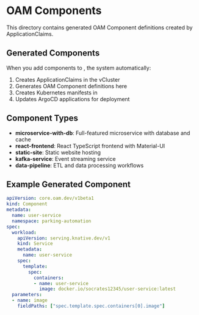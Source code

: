 # OAM Components

This directory contains generated OAM Component definitions created by ApplicationClaims.

## Generated Components

When you add components to , the system automatically:

1. Creates ApplicationClaims in the vCluster
2. Generates OAM Component definitions here
3. Creates Kubernetes manifests in 
4. Updates ArgoCD applications for deployment

## Component Types

- **microservice-with-db**: Full-featured microservice with database and cache
- **react-frontend**: React TypeScript frontend with Material-UI
- **static-site**: Static website hosting
- **kafka-service**: Event streaming service
- **data-pipeline**: ETL and data processing workflows

## Example Generated Component

```yaml
apiVersion: core.oam.dev/v1beta1
kind: Component
metadata:
  name: user-service
  namespace: parking-automation
spec:
  workload:
    apiVersion: serving.knative.dev/v1
    kind: Service
    metadata:
      name: user-service
    spec:
      template:
        spec:
          containers:
          - name: user-service
            image: docker.io/socrates12345/user-service:latest
  parameters:
  - name: image
    fieldPaths: ["spec.template.spec.containers[0].image"]
```
